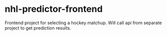 # nhl-predictor-frontend
Frontend project for selecting a hockey matchup. Will call api from separate project to get prediction results.
